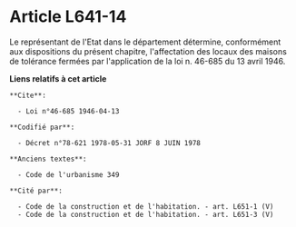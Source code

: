 # Article L641-14

Le représentant de l'Etat dans le département détermine, conformément aux dispositions du présent chapitre, l'affectation des
locaux des maisons de tolérance fermées par l'application de la loi n. 46-685 du 13 avril 1946.

**Liens relatifs à cet article**

	**Cite**:

	  - Loi n°46-685 1946-04-13

	**Codifié par**:

	  - Décret n°78-621 1978-05-31 JORF 8 JUIN 1978

	**Anciens textes**:

	  - Code de l'urbanisme 349

	**Cité par**:

	  - Code de la construction et de l'habitation. - art. L651-1 (V)
	  - Code de la construction et de l'habitation. - art. L651-3 (V)
